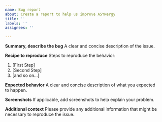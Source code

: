 ```yaml
---
name: Bug report
about: Create a report to help us improve ASYNergy
title: ''
labels: ''
assignees: ''

---
```


**Summary, describe the bug**
A clear and concise description of the issue.

**Recipe to reproduce**
Steps to reproduce the behavior:
1. [First Step]
2. [Second Step]
3. [and so on...]

**Expected behavior**
A clear and concise description of what you expected to happen.

**Screenshots**
If applicable, add screenshots to help explain your problem.

**Additional context**
Please provide any additional information that might be necessary to reproduce the issue.
